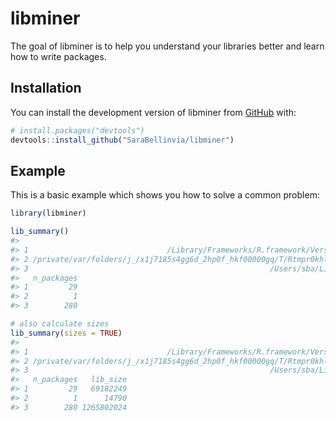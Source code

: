 
<!-- README.md is generated from README.Rmd. Please edit that file -->

# libminer

<!-- badges: start -->
<!-- badges: end -->

The goal of libminer is to help you understand your libraries better and
learn how to write packages.

## Installation

You can install the development version of libminer from
[GitHub](https://github.com/) with:

``` r
# install.packages("devtools")
devtools::install_github("SaraBellinvia/libminer")
```

## Example

This is a basic example which shows you how to solve a common problem:

``` r
library(libminer)

lib_summary()
#>                                                                                        Library
#> 1                               /Library/Frameworks/R.framework/Versions/4.2/Resources/library
#> 2 /private/var/folders/j_/x1j7185s4gg6d_2hp0f_hkf00000gq/T/Rtmpr0khlg/temp_libpath5a603b7629a4
#> 3                                                      /Users/sba/Library/R/x86_64/4.2/library
#>   n_packages
#> 1         29
#> 2          1
#> 3        280

# also calculate sizes
lib_summary(sizes = TRUE)
#>                                                                                        Library
#> 1                               /Library/Frameworks/R.framework/Versions/4.2/Resources/library
#> 2 /private/var/folders/j_/x1j7185s4gg6d_2hp0f_hkf00000gq/T/Rtmpr0khlg/temp_libpath5a603b7629a4
#> 3                                                      /Users/sba/Library/R/x86_64/4.2/library
#>   n_packages   lib_size
#> 1         29   69182249
#> 2          1      14790
#> 3        280 1265802024
```
